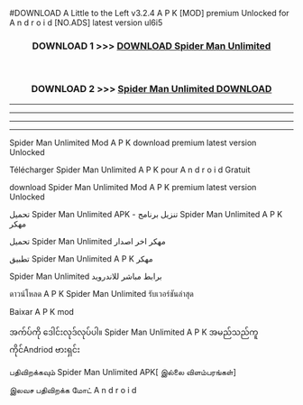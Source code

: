 #DOWNLOAD A Little to the Left v3.2.4 A P K [MOD] premium Unlocked for A n d r o i d [NO.ADS] latest version ul6i5 



<div align="center">

<h3>DOWNLOAD 1 >>> <a href="https://downloadmod1.web.app/?judul=Spider Man Unlimited ">DOWNLOAD Spider Man Unlimited </a></h3><br>

<h3>DOWNLOAD 2 >>> <a href="https://downloadmod1.web.app/?judul=Spider Man Unlimited ">Spider Man Unlimited  DOWNLOAD </a></h3>

</div>


----------------------------------------------------------

----------------------------------------------------------

----------------------------------------------------------

----------------------------------------------------------


Spider Man Unlimited  Mod A P K download premium latest version Unlocked

Télécharger Spider Man Unlimited  A P K pour A n d r o i d Gratuit

download Spider Man Unlimited  Mod A P K premium latest version Unlocked

تحميل Spider Man Unlimited  APK - تنزيل برنامج Spider Man Unlimited  A P K مهكر

تحميل Spider Man Unlimited  مهكر اخر اصدار

تطبيق Spider Man Unlimited  A P K مهكر

Spider Man Unlimited  برابط مباشر للاندرويد

ดาวน์โหลด A P K Spider Man Unlimited  รับเวอร์ชันล่าสุด

Baixar A P K mod

အက်ပ်ကို ဒေါင်းလုဒ်လုပ်ပါ။ Spider Man Unlimited  A P K အမည်သည်ကူကိုင်Andriod ဗားရှင်း

பதிவிறக்கவும் Spider Man Unlimited  APK[ இல்லை விளம்பரங்கள்] 
 
இலவச பதிவிறக்க மோட் A n d r o i d



